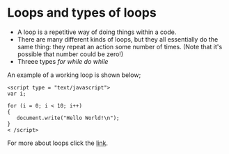 # Loops and types of loops

+ A loop is a repetitive way of doing things within a code.  
+ There are many different kinds of loops, but they all essentially do the same thing: they repeat an action some number of times. (Note that it's possible that number could be zero!)
+ Threee types *for* *while* *do while*
 
An example of a working loop is shown below; 

 ```
 <script type = "text/javascript"> 
var i; 
  
for (i = 0; i < 10; i++)  
{ 
    document.write("Hello World!\n"); 
} 
< /script> 
```
For more about loops click the [link](https://developer.mozilla.org/en-US/docs/Web/JavaScript/Guide/Loops_and_iteration).
